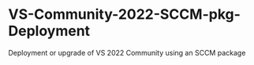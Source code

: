 # VS-Community-2022-SCCM-pkg-Deployment
Deployment or upgrade of VS 2022 Community using an SCCM package
